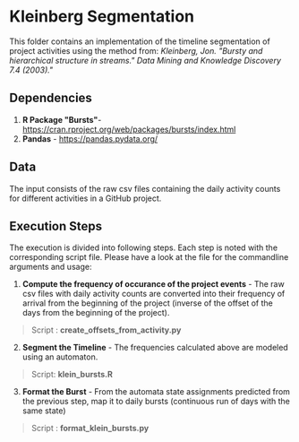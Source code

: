 # Kleinberg Segmentation

This folder contains an implementation of the timeline segmentation of project activities using the method from: _Kleinberg, Jon. "Bursty and hierarchical structure in streams." Data Mining and Knowledge Discovery 7.4 (2003)."_

## Dependencies
1. __R Package "Bursts"__- https://cran.rproject.org/web/packages/bursts/index.html
2. __Pandas__ - https://pandas.pydata.org/

## Data
The input consists of the raw csv files containing the daily activity counts for different activities in a GitHub project.

## Execution Steps
The execution is divided into following steps. Each step is noted with the corresponding script file. Please have a look at the file for the commandline arguments and usage:

1. __Compute the frequency of occurance of the project events__ - The raw csv files with daily activity counts are converted into their frequency of arrival from the beginning of the project (inverse of the offset of the days from the beginning of the project).
> Script : __create_offsets_from_activity.py__

2. __Segment the Timeline__ - The frequencies calculated above are modeled using an automaton.
> Script: __klein_bursts.R__ 

3. __Format the Burst__ - From the automata state assignments predicted from the previous step, map it to daily bursts (continuous run of days with the same state)
> Script : __format_klein_bursts.py__
